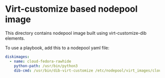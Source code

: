 # Virt-customize based nodepool image

This directory contains nodepool image built using virt-customize-dib elements.

To use a playbook, add this to a nodepool yaml file:

```yaml
diskimages:
  - name: cloud-fedora-rawhide
    python-path: /usr/bin/python3
    dib-cmd: /usr/bin/dib-virt-customize /etc/nodepool/virt_images/cloud-fedora-rawhide.yaml
```
